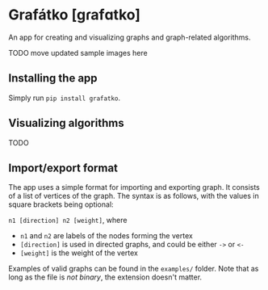 # Grafátko [gɾafɑtko]
An app for creating and visualizing graphs and graph-related algorithms.

TODO move updated sample images here

## Installing the app
Simply run `pip install grafatko`.

## Visualizing algorithms
TODO

## Import/export format
The app uses a simple format for importing and exporting graph.
It consists of a list of vertices of the graph.
The syntax is as follows, with the values in square brackets being optional:

`n1 [direction] n2 [weight]`, where
- `n1` and `n2` are labels of the nodes forming the vertex
- `[direction]` is used in directed graphs, and could be either `->` or `<-`
- `[weight]` is the weight of the vertex

Examples of valid graphs can be found in the `examples/` folder. 
Note that as long as the file is _not binary_, the extension doesn't matter.
